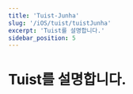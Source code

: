 ```yaml
---
title: 'Tuist-Junha'
slug: '/iOS/tuist/tuistJunha'
excerpt: 'Tuist를 설명합니다.'
sidebar_position: 5
---
```


# Tuist를 설명합니다.